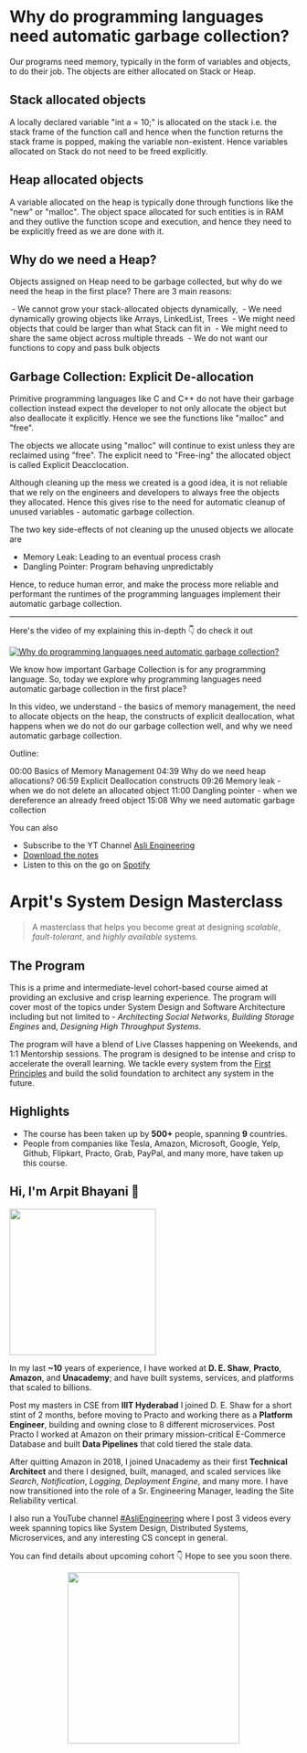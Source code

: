 Why do programming languages need automatic garbage collection?
===


Our programs need memory, typically in the form of variables and objects, to do their job. The objects are either allocated on Stack or Heap.

## Stack allocated objects

A locally declared variable "int a = 10;" is allocated on the stack i.e. the stack frame of the function call and hence when the function returns the stack frame is popped, making the variable non-existent. Hence variables allocated on Stack do not need to be freed explicitly.

## Heap allocated objects

A variable allocated on the heap is typically done through functions like the "new" or "malloc". The object space allocated for such entities is in RAM and they outlive the function scope and execution, and hence they need to be explicitly freed as we are done with it.

## Why do we need a Heap?

Objects assigned on Heap need to be garbage collected, but why do we need the heap in the first place? There are 3 main reasons:

 - We cannot grow your stack-allocated objects dynamically,
 - We need dynamically growing objects like Arrays, LinkedList, Trees
 - We might need objects that could be larger than what Stack can fit in
 - We might need to share the same object across multiple threads
 - We do not want our functions to copy and pass bulk objects

## Garbage Collection: Explicit De-allocation

Primitive programming languages like C and C++ do not have their garbage collection instead expect the developer to not only allocate the object but also deallocate it explicitly. Hence we see the functions like "malloc" and "free".

The objects we allocate using "malloc" will continue to exist unless they are reclaimed using "free". The explicit need to "Free-ing" the allocated object is called Explicit Deacclocation.

Although cleaning up the mess we created is a good idea, it is not reliable that we rely on the engineers and developers to always free the objects they allocated. Hence this gives rise to the need for automatic cleanup of unused variables - automatic garbage collection.

The two key side-effects of not cleaning up the unused objects we allocate are

- Memory Leak: Leading to an eventual process crash
- Dangling Pointer: Program behaving unpredictably

Hence, to reduce human error, and make the process more reliable and performant the runtimes of the programming languages implement their automatic garbage collection.
<hr />


<p>Here's the video of my explaining this in-depth 👇‍ do check it out</p>

[![Why do programming languages need automatic garbage collection?](https://i.ytimg.com/vi/jcMxuLZCcqU/mqdefault.jpg)](https://www.youtube.com/watch?v=jcMxuLZCcqU)

We know how important Garbage Collection is for any programming language. So, today we explore why programming languages need automatic garbage collection in the first place?

In this video, we understand - the basics of memory management, the need to allocate objects on the heap, the constructs of explicit deallocation, what happens when we do not do our garbage collection well, and why we need automatic garbage collection.

Outline:

00:00 Basics of Memory Management
04:39 Why do we need heap allocations?
06:59 Explicit Deallocation constructs
09:26 Memory leak - when we do not delete an allocated object
11:00 Dangling pointer - when we dereference an already freed object
15:08 Why we need automatic garbage collection

You can also
 - Subscribe to the YT Channel [Asli Engineering](https://youtube.com/c/ArpitBhayani)
 - [Download the notes](https://drive.google.com/file/d/1vdsTC6j4eDJFzcTOhhIM0JQOR2fW1l61/view?usp=sharing)
 - Listen to this on the go on [Spotify](https://open.spotify.com/show/7qMoamm2iZQrsPVm6IQLoD)

# Arpit's System Design Masterclass

> A masterclass that helps you become great at designing _scalable_, _fault-tolerant_, and _highly available_ systems.

## The Program

This is a prime and intermediate-level cohort-based course aimed at providing an exclusive and crisp learning experience. The program will cover most of the topics under System Design and Software Architecture including but not limited to - _Architecting Social Networks_, _Building Storage Engines_ and, _Designing High Throughput Systems_.

The program will have a blend of Live Classes happening on Weekends, and 1:1 Mentorship sessions. The program is designed to be intense and crisp to accelerate the overall learning. We tackle every system from the [First Principles](https://en.wikipedia.org/wiki/First_principle) and build the solid foundation to architect any system in the future.


## Highlights

 - The course has been taken up by __500+__ people, spanning __9__ countries.
 - People from companies like Tesla, Amazon, Microsoft, Google, Yelp, Github, Flipkart, Practo, Grab, PayPal, and many more, have taken up this course.


## Hi, I'm Arpit Bhayani 👋

<img width="256px" src="https://arpitbhayani.me/static/img/arpit.jpg" />

In my last **~10** years of experience, I have worked at **D. E. Shaw**, **Practo**, **Amazon**, and **Unacademy**; and have built systems, services, and platforms that scaled to billions.

Post my masters in CSE from **IIIT Hyderabad** I joined D. E. Shaw for a short stint of 2 months, before moving to Practo and working there as a **Platform Engineer**, building and owning close to 8 different microservices. Post Practo I worked at Amazon on their primary mission-critical E-Commerce Database and built **Data Pipelines** that cold tiered the stale data.

After quitting Amazon in 2018, I joined Unacademy as their first **Technical Architect** and there I designed, built, managed, and scaled services like _Search_, _Notification_, _Logging_, _Deployment Engine_, and many more. I have now transitioned into the role of a Sr. Engineering Manager, leading the Site Reliability vertical.

I also run a YouTube channel [#AsliEngineering](https://www.youtube.com/c/ArpitBhayani) where I post 3 videos every week spanning topics like System Design, Distributed Systems, Microservices, and any interesting CS concept in general.

You can find details about upcoming cohort 👇‍ Hope to see you soon there.

<center>
<a target="_blank" href="https://arpitbhayani.me/masterclass">
<img src="https://user-images.githubusercontent.com/4745789/137859181-d4499cf4-ce65-4466-8b88-a078ece0f081.PNG" width="300px" />
</a>
</center>